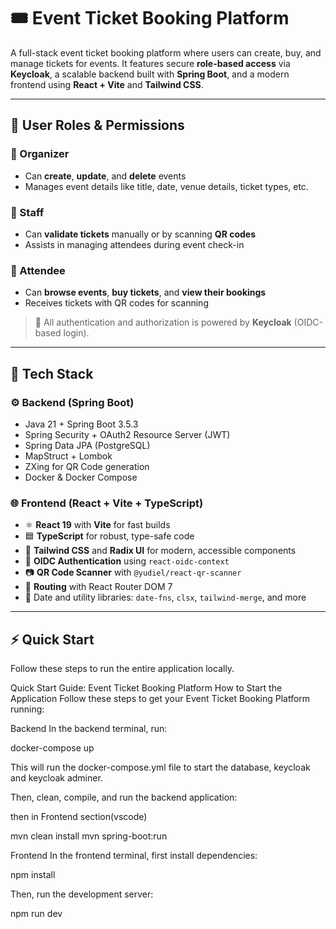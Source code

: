 # 🎟️ Event Ticket Booking Platform

A full-stack event ticket booking platform where users can create, buy, and manage tickets for events. It features secure **role-based access** via **Keycloak**, a scalable backend built with **Spring Boot**, and a modern frontend using **React + Vite** and **Tailwind CSS**.

---

## 👥 User Roles & Permissions

### 🔸 Organizer
- Can **create**, **update**, and **delete** events
- Manages event details like title, date, venue details, ticket types, etc.

### 🔸 Staff
- Can **validate tickets** manually or by scanning **QR codes**
- Assists in managing attendees during event check-in

### 🔸 Attendee
- Can **browse events**, **buy tickets**, and **view their bookings**
- Receives tickets with QR codes for scanning

> 🎯 All authentication and authorization is powered by **Keycloak** (OIDC-based login).

---

## 🚀 Tech Stack

### ⚙️ Backend (Spring Boot)
- Java 21 + Spring Boot 3.5.3
- Spring Security + OAuth2 Resource Server (JWT)
- Spring Data JPA (PostgreSQL)
- MapStruct + Lombok
- ZXing for QR Code generation
- Docker & Docker Compose

### 🌐 Frontend (React + Vite + TypeScript)

- ⚛️ **React 19** with **Vite** for fast builds
- 🟦 **TypeScript** for robust, type-safe code
- 🎨 **Tailwind CSS** and **Radix UI** for modern, accessible components
- 🔐 **OIDC Authentication** using `react-oidc-context`
- 📷 **QR Code Scanner** with `@yudiel/react-qr-scanner`
- 🧭 **Routing** with React Router DOM 7
- 📅 Date and utility libraries: `date-fns`, `clsx`, `tailwind-merge`, and more

---

## ⚡️ Quick Start

Follow these steps to run the entire application locally.

Quick Start Guide: Event Ticket Booking Platform
How to Start the Application
Follow these steps to get your Event Ticket Booking Platform running:

Backend
In the backend terminal, run:

docker-compose up 

This will run the docker-compose.yml file to start the database, keycloak and keycloak adminer.

Then, clean, compile, and run the backend application:

then in Frontend section(vscode)

mvn clean install
mvn spring-boot:run

Frontend
In the frontend terminal, first install dependencies:

npm install 

Then, run the development server:

npm run dev
